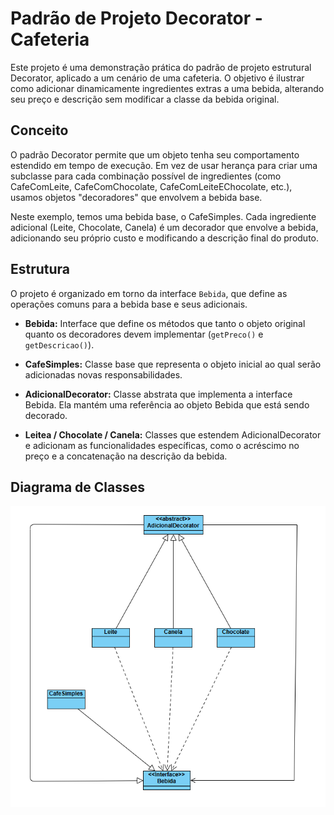 # Padrão de Projeto Decorator - Cafeteria
Este projeto é uma demonstração prática do padrão de projeto estrutural Decorator, aplicado a um cenário de uma cafeteria. O objetivo é ilustrar como adicionar dinamicamente ingredientes extras a uma bebida, alterando seu preço e descrição sem modificar a classe da bebida original.

## Conceito
O padrão Decorator permite que um objeto tenha seu comportamento estendido em tempo de execução. Em vez de usar herança para criar uma subclasse para cada combinação possível de ingredientes (como CafeComLeite, CafeComChocolate, CafeComLeiteEChocolate, etc.), usamos objetos "decoradores" que envolvem a bebida base.

Neste exemplo, temos uma bebida base, o CafeSimples. Cada ingrediente adicional (Leite, Chocolate, Canela) é um decorador que envolve a bebida, adicionando seu próprio custo e modificando a descrição final do produto.

## Estrutura
O projeto é organizado em torno da interface ```Bebida```, que define as operações comuns para a bebida base e seus adicionais.

- **Bebida:** Interface que define os métodos que tanto o objeto original quanto os decoradores devem implementar (```getPreco()``` e ```getDescricao()```).

- **CafeSimples:** Classe base que representa o objeto inicial ao qual serão adicionadas novas responsabilidades.

- **AdicionalDecorator:** Classe abstrata que implementa a interface Bebida. Ela mantém uma referência ao objeto Bebida que está sendo decorado.

- **Leitea / Chocolate / Canela:** Classes que estendem AdicionalDecorator e adicionam as funcionalidades específicas, como o acréscimo no preço e a concatenação na descrição da bebida.

## Diagrama de Classes

![Diagrama de Classes](padraoDecorator.png)
